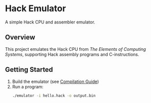 # Hack Emulator

A simple Hack CPU and assembler emulator.

## Overview

This project emulates the Hack CPU from _The Elements of Computing Systems_, supporting Hack assembly programs and C-instructions.

## Getting Started

1. Build the emulator (see [Compilation Guide](docs/COMPILATION.md))
2. Run a program:
    ```bash
    ./emulator -i hello.hack -o output.bin
    ```
